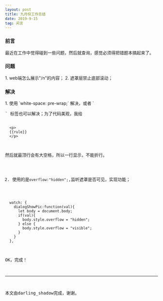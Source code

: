 ```yaml
---
layout: post
title: 九月份工作总结
date: 2019-9-15
tag: 闲言
---
```


<h3>前言</h3>
最近在工作中觉得碰到一些问题，然后就查询，感觉必须得把错题本搞起来了。

           
<h3>问题</h3>
1. web端怎么展示"/n"的内容；
2. 遮罩层禁止底部滚动；


<h3>解决</h3>
1. 使用 `white-space: pre-wrap;` 解决，或者 `<pre>` 标签也可以解决；为了代码美观，我给

``` 
  <p>
  {{rule}}
  </p>
``` 

然后就最顶行会有大空格，所以一行显示，不能折行。

2. 使用的是`overflow:"hidden";`,监听遮罩是否可见，实现功能；

```
  watch: {
    dialogShowPic:function(val){
      let body = document.body;
      if(val){
        body.style.overflow = "hidden";
      } else {
        body.style.overflow = "visible";
      }
    }
  },
``` 


OK，完成！

-------------------------------
本文由darling_shadow完成，谢谢。
 
 
